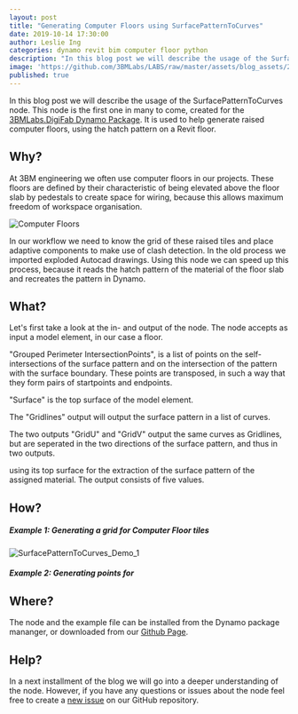 ```yaml
---
layout: post
title: "Generating Computer Floors using SurfacePatternToCurves"
date: 2019-10-14 17:30:00
author: Leslie Ing
categories: dynamo revit bim computer floor python
description: "In this blog post we will describe the usage of the SurfacePatternToCurves node"
image: 'https://github.com/3BMLabs/LABS/raw/master/assets/blog_assets/2019-10-01/SurfacePatternToCurves_Demo_1.gif' 
published: true
---
```


In this blog post we will describe the usage of the SurfacePatternToCurves node. This node is the first one in many to come, created for the [3BMLabs.DigiFab Dynamo Package](https://github.com/3BMLabs/.DigiFab "3BMLabs.DigiFab repository"). It is used to help generate raised computer floors, using the hatch pattern on a Revit floor.

## Why?

At 3BM engineering we often use computer floors in our projects. These floors are defined by their characteristic of being elevated above the floor slab by pedestals to create space for wiring, because this allows maximum freedom of workspace organisation. 

![Computer Floors](https://raw.githubusercontent.com/3BMLabs/LABS/master/assets/blog_assets/2019-10-15/PBF_HighRes-Project_DOW_Terneuzen-Wurks-36-ps.jpg)

In our workflow we need to know the grid of these raised tiles and place adaptive components to make use of clash detection. In the old process we imported exploded Autocad drawings. Using this node we can speed up this process, because it reads the hatch pattern of the material of the floor slab and recreates the pattern in Dynamo.

## What?

Let's first take a look at the in- and output of the node. The node accepts as input a model element, in our case a floor.

"Grouped Perimeter IntersectionPoints", is a list of points on the self-intersections of the surface pattern and on the intersection of the pattern with the surface boundary. These points are transposed, in such a way that they form pairs of startpoints and endpoints.

"Surface" is the top surface of the model element.

The "Gridlines" output will output the surface pattern in a list of curves.

The two outputs "GridU" and "GridV" output the same curves as Gridlines, but are seperated in the two directions of the surface pattern, and thus in two outputs.



using its top surface for the extraction of the surface pattern of the assigned material. The output consists of five values. 


## How?

##### Example 1: Generating a grid for Computer Floor tiles
![SurfacePatternToCurves_Demo_1](https://github.com/3BMLabs/LABS/raw/master/assets/blog_assets/2019-10-01/SurfacePatternToCurves_Demo_1.gif)
##### Example 2: Generating points for 


## Where?

The node and the example file can be installed from the Dynamo package mananger, or downloaded from our [Github Page](https://github.com/3BMLabs/.DigiFab "3BMLabs.DigiFab repository").

## Help?

In a next installment of the blog we will go into a deeper understanding of the node. However, if you have any questions or issues about the node feel free to create a [new issue](https://github.com/3BMLabs/.DigiFab/issues "3BMLabs.DigiFab repository issues") on our GitHub repository. 
